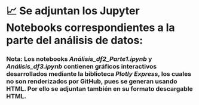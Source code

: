 # 📈 Se adjuntan los Jupyter Notebooks correspondientes a la parte del análisis de datos:


### Nota: Los notebooks *Análisis_df2_Parte1.ipynb* y *Análisis_df3.ipynb* contienen gráficos interactivos desarrollados mediante la biblioteca *Plotly Express*, los cuales no son renderizados por GitHub, pues se generan usando HTML. Por ello se adjuntan también en su formato descargable HTML.
